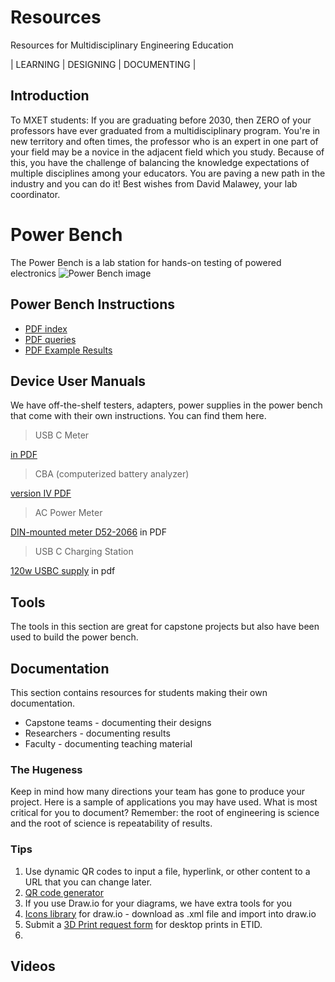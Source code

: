 # Resources
Resources for Multidisciplinary Engineering Education

| LEARNING | DESIGNING | DOCUMENTING |

## Introduction
To MXET students: If you are graduating before 2030, then ZERO of your professors have ever graduated from a multidisciplinary program.  You're in new territory and often times, the professor who is an expert in one part of your field may be a novice in the adjacent field which you study.  Because of this, you have the challenge of balancing the knowledge expectations of multiple disciplines among your educators.  You are paving a new path in the industry and you can do it!  Best wishes from David Malawey, your lab coordinator.


# Power Bench
The Power Bench is a lab station for hands-on testing of powered electronics
![Power Bench image](https://i.imgur.com/y8rRf60.jpg)

## Power Bench Instructions

* [PDF index](https://qr.page/g/2fG6cJvZi27)
* [PDF queries](https://qr.page/g/1FG90ytGtOp)
* [PDF Example Results](https://qr.page/g/LcfYDDoNz6)

## Device User Manuals
We have off-the-shelf testers, adapters, power supplies in the power bench that come with their own instructions.  You can find them here.

> USB C Meter

[in PDF](https://qr.page/g/2fG6cJvZi27)

> CBA (computerized battery analyzer)

[version IV PDF](https://qr.page/g/2Gbm5eF5LD9)

> AC Power Meter

[DIN-mounted meter D52-2066](https://qr.page/g/2Gz7zQ1hXL5) in PDF

> USB C Charging Station

[120w USBC supply](https://qr.page/g/51rwPdnPbKS) in pdf

## Tools
The tools in this section are great for capstone projects but also have been used to build the power bench.



## Documentation
This section contains resources for students making their own documentation.
* Capstone teams - documenting their designs
* Researchers - documenting results
* Faculty - documenting teaching material

### The Hugeness
Keep in mind how many directions your team has gone to produce your project.  Here is a sample of applications you may have used.  What is most critical for you to document?  Remember: the root of engineering is science and the root of science is repeatability of results.


### Tips
1. Use dynamic QR codes to input a file, hyperlink, or other content to a URL that you can change later.
  2. [QR code generator](https://the-qr-code-generator.com)
2. If you use Draw.io for your diagrams, we have extra tools for you
  3. [Icons library](https://qr.page/g/4l8Rh9LDBRP) for draw.io - download as .xml file and import into draw.io
4. Submit a [3D Print request form](https://qr.page/g/4T5bfQF9eAW) for desktop prints in ETID.
5. 

## Videos
